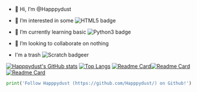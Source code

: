 - 👋 Hi, I’m @Happpydust
- 👀 I’m interested in some <img src="https://img.shields.io/badge/HTML5-E34F26.svg?style=for-the-badge&logo=HTML5&logoColor=white" alt="HTML5 badge">
- 🌱 I’m currently learning basic <img src="https://img.shields.io/badge/Python-3776AB.svg?style=for-the-badge&logo=Python&logoColor=white" alt="Python3 badge">

- 💞️ I’m looking to collaborate on nothing

- I'm a trash ![Scratch badge](https://img.shields.io/badge/Scratch-4D97FF.svg?style=for-the-badge&logo=Scratch&logoColor=white)er

[![Happpydust's GitHub stats](https://github-readme-stats.vercel.app/api?username=Happpydust)](https://github.com/anuraghazra/github-readme-stats)
[![Top Langs](https://github-readme-stats.vercel.app/api/top-langs/?username=Happpydust)](https://github.com/anuraghazra/github-readme-stats)
[![Readme Card](https://github-readme-stats.vercel.app/api/pin/?username=Happpydust&repo=discord-developer-badge-bot)](https://github.com/anuraghazra/github-readme-stats)[![Readme Card](https://github-readme-stats.vercel.app/api/pin/?username=Story-Writers&repo=Stories)](https://github.com/anuraghazra/github-readme-stats)[![Readme Card](https://github-readme-stats.vercel.app/api/pin/?username=Happpydust&repo=Licenses-in-python3)](https://github.com/anuraghazra/github-readme-stats)
```python
print('Follow Happpydust (https://github.com/Happpydust/) on Github!')
```
<!---
Happpydust/Happpydust is a ✨ special ✨ repository because its `README.md` (this file) appears on your GitHub profile.
You can click the Preview link to take a look at your changes.
https://home.aveek.io/GitHub-Profile-Badges/ is profile badge link
[![Readme Card](https://github-readme-stats.vercel.app/api/pin/?username=Happpydust&repo=)](https://github.com/anuraghazra/github-readme-stats)
--->
